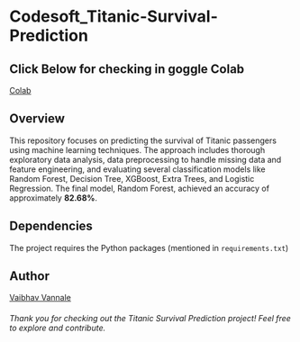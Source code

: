 # Codesoft_Titanic-Survival-Prediction

## Click Below for checking in goggle Colab 

[Colab](https://colab.research.google.com/drive/1JEOEja2p2_dx2XnKtFTx3VQhNTfCvuZ7#scrollTo=89d84482-a463-41f2-8c8e-2a52bff0163b)

  
## Overview

This repository focuses on predicting the survival of Titanic passengers using machine learning techniques. The approach includes thorough exploratory data analysis, data preprocessing to handle missing data and feature engineering, and evaluating several classification models like Random Forest, Decision Tree, XGBoost, Extra Trees, and Logistic Regression. The final model, Random Forest, achieved an accuracy of approximately **82.68%**.


## Dependencies

The project requires the Python packages (mentioned in `requirements.txt`)

## Author

 [Vaibhav Vannale](www.linkedin.com/in/vaibhav-vannale-2a051b28a)

###### Thank you for checking out the Titanic Survival Prediction project! Feel free to explore and contribute.


